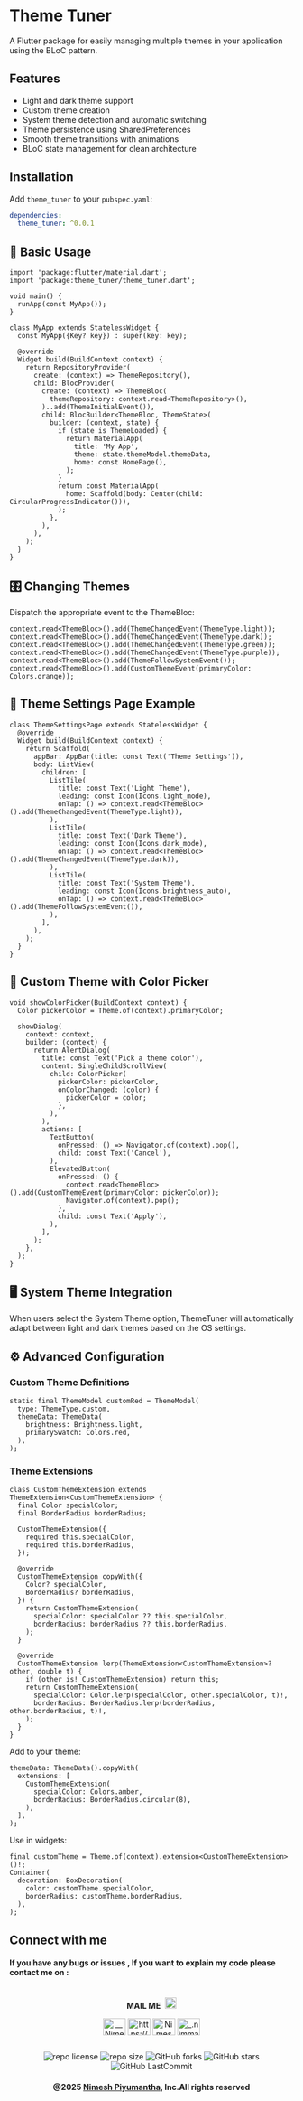 # Theme Tuner

A Flutter package for easily managing multiple themes in your application using the BLoC pattern.

## Features

- Light and dark theme support
- Custom theme creation
- System theme detection and automatic switching
- Theme persistence using SharedPreferences
- Smooth theme transitions with animations
- BLoC state management for clean architecture

## Installation

Add `theme_tuner` to your `pubspec.yaml`:

```yaml
dependencies:
  theme_tuner: ^0.0.1

```

## 🚀 Basic Usage
```
import 'package:flutter/material.dart';
import 'package:theme_tuner/theme_tuner.dart';

void main() {
  runApp(const MyApp());
}

class MyApp extends StatelessWidget {
  const MyApp({Key? key}) : super(key: key);

  @override
  Widget build(BuildContext context) {
    return RepositoryProvider(
      create: (context) => ThemeRepository(),
      child: BlocProvider(
        create: (context) => ThemeBloc(
          themeRepository: context.read<ThemeRepository>(),
        )..add(ThemeInitialEvent()),
        child: BlocBuilder<ThemeBloc, ThemeState>(
          builder: (context, state) {
            if (state is ThemeLoaded) {
              return MaterialApp(
                title: 'My App',
                theme: state.themeModel.themeData,
                home: const HomePage(),
              );
            }
            return const MaterialApp(
              home: Scaffold(body: Center(child: CircularProgressIndicator())),
            );
          },
        ),
      ),
    );
  }
}
```
## 🎛️ Changing Themes

Dispatch the appropriate event to the ThemeBloc:

```
context.read<ThemeBloc>().add(ThemeChangedEvent(ThemeType.light));
context.read<ThemeBloc>().add(ThemeChangedEvent(ThemeType.dark));
context.read<ThemeBloc>().add(ThemeChangedEvent(ThemeType.green));
context.read<ThemeBloc>().add(ThemeChangedEvent(ThemeType.purple));
context.read<ThemeBloc>().add(ThemeFollowSystemEvent());
context.read<ThemeBloc>().add(CustomThemeEvent(primaryColor: Colors.orange));
```

## 🧪 Theme Settings Page Example

```
class ThemeSettingsPage extends StatelessWidget {
  @override
  Widget build(BuildContext context) {
    return Scaffold(
      appBar: AppBar(title: const Text('Theme Settings')),
      body: ListView(
        children: [
          ListTile(
            title: const Text('Light Theme'),
            leading: const Icon(Icons.light_mode),
            onTap: () => context.read<ThemeBloc>().add(ThemeChangedEvent(ThemeType.light)),
          ),
          ListTile(
            title: const Text('Dark Theme'),
            leading: const Icon(Icons.dark_mode),
            onTap: () => context.read<ThemeBloc>().add(ThemeChangedEvent(ThemeType.dark)),
          ),
          ListTile(
            title: const Text('System Theme'),
            leading: const Icon(Icons.brightness_auto),
            onTap: () => context.read<ThemeBloc>().add(ThemeFollowSystemEvent()),
          ),
        ],
      ),
    );
  }
}
```

## 🎨 Custom Theme with Color Picker

```
void showColorPicker(BuildContext context) {
  Color pickerColor = Theme.of(context).primaryColor;

  showDialog(
    context: context,
    builder: (context) {
      return AlertDialog(
        title: const Text('Pick a theme color'),
        content: SingleChildScrollView(
          child: ColorPicker(
            pickerColor: pickerColor,
            onColorChanged: (color) {
              pickerColor = color;
            },
          ),
        ),
        actions: [
          TextButton(
            onPressed: () => Navigator.of(context).pop(),
            child: const Text('Cancel'),
          ),
          ElevatedButton(
            onPressed: () {
              context.read<ThemeBloc>().add(CustomThemeEvent(primaryColor: pickerColor));
              Navigator.of(context).pop();
            },
            child: const Text('Apply'),
          ),
        ],
      );
    },
  );
}
```

## 🖥️ System Theme Integration
When users select the System Theme option, ThemeTuner will automatically adapt between light and dark themes based on the OS settings.

## ⚙️ Advanced Configuration
### Custom Theme Definitions

```
static final ThemeModel customRed = ThemeModel(
  type: ThemeType.custom,
  themeData: ThemeData(
    brightness: Brightness.light,
    primarySwatch: Colors.red,
  ),
);
```

### Theme Extensions
```
class CustomThemeExtension extends ThemeExtension<CustomThemeExtension> {
  final Color specialColor;
  final BorderRadius borderRadius;

  CustomThemeExtension({
    required this.specialColor,
    required this.borderRadius,
  });

  @override
  CustomThemeExtension copyWith({
    Color? specialColor,
    BorderRadius? borderRadius,
  }) {
    return CustomThemeExtension(
      specialColor: specialColor ?? this.specialColor,
      borderRadius: borderRadius ?? this.borderRadius,
    );
  }

  @override
  CustomThemeExtension lerp(ThemeExtension<CustomThemeExtension>? other, double t) {
    if (other is! CustomThemeExtension) return this;
    return CustomThemeExtension(
      specialColor: Color.lerp(specialColor, other.specialColor, t)!,
      borderRadius: BorderRadius.lerp(borderRadius, other.borderRadius, t)!,
    );
  }
}

```
Add to your theme:

```
themeData: ThemeData().copyWith(
  extensions: [
    CustomThemeExtension(
      specialColor: Colors.amber,
      borderRadius: BorderRadius.circular(8),
    ),
  ],
);

```

Use in widgets:
```
final customTheme = Theme.of(context).extension<CustomThemeExtension>()!;
Container(
  decoration: BoxDecoration(
    color: customTheme.specialColor,
    borderRadius: customTheme.borderRadius,
  ),
);
```


## Connect with me

#### If you have any bugs or issues , If you want to explain my code please contact me on :

<div align="center">
 <br><b>MAIL ME</b>&nbsp;
  <a href="mailto:nimeshpiyumantha11@gmail.com">
      <img width="20px" src="https://github.com/NimeshPiyumantha/red-alpha/blob/main/gmail.svg" />
  </a></p>

 </div>

<p align="center">
<a href="https://twitter.com/NPiyumantha60"><img align="center" src="https://raw.githubusercontent.com/rahuldkjain/github-profile-readme-generator/master/src/images/icons/Social/twitter.svg" alt="__NimeshPiyumantha__" height="30" width="40" /></a>
<a href="https://www.linkedin.com/in/nimesh-piyumantha-33736a222" target="blank"><img align="center" src="https://raw.githubusercontent.com/rahuldkjain/github-profile-readme-generator/master/src/images/icons/Social/linked-in-alt.svg" alt="https://www.linkedin.com/public-profile/settings?trk=d_flagship3_profile_self_view_public_profile" height="30" width="40" /></a>
<a href="https://www.facebook.com/profile.php?id=100025931563090" target="blank"><img align="center" src="https://raw.githubusercontent.com/rahuldkjain/github-profile-readme-generator/master/src/images/icons/Social/facebook.svg" alt="Nimesh Piyumantha" height="30" width="40" /></a>
<a href="https://www.instagram.com/_.nimmaa._/" target="blank"><img align="center" src="https://raw.githubusercontent.com/rahuldkjain/github-profile-readme-generator/master/src/images/icons/Social/instagram.svg" alt="_.nimmaa._" height="30" width="40" /></a>
</p>

##

<div align="center">

![repo license](https://img.shields.io/github/license/NimeshPiyumantha/theme_tuner?&labelColor=black&color=3867d6&style=for-the-badge)
![repo size](https://img.shields.io/github/repo-size/NimeshPiyumantha/theme_tuner?label=Repo%20Size&style=for-the-badge&labelColor=black&color=20bf6b)
![GitHub forks](https://img.shields.io/github/forks/NimeshPiyumantha/theme_tuner?&labelColor=black&color=0fb9b1&style=for-the-badge)
![GitHub stars](https://img.shields.io/github/stars/NimeshPiyumantha/theme_tuner?&labelColor=black&color=f7b731&style=for-the-badge)
![GitHub LastCommit](https://img.shields.io/github/last-commit/NimeshPiyumantha/theme_tuner?logo=github&labelColor=black&color=d1d8e0&style=for-the-badge)

</div>

<div align="center">

#### @2025 [Nimesh Piyumantha](https://github.com/NimeshPiyumantha/), Inc.All rights reserved

</div>
